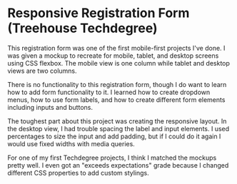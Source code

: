 # Responsive Registration Form (Treehouse Techdegree)
 
This registration form was one of the first mobile-first projects I've done. I was given a mockup to recreate for mobile, tablet, and desktop screens using CSS flexbox. The mobile view is one column while tablet and desktop views are two columns.

There is no functionality to this registration form, though I do want to learn how to add form functionality to it. I learned how to create dropdown menus, how to use form labels, and how to create different form elements including inputs and buttons. 

The toughest part about this project was creating the responsive layout. In the desktop view, I had trouble spacing the label and input elements. I used percentages to size the input and add padding, but if I could do it again I would use fixed widths with media queries. 

For one of my first Techdegree projects, I think I matched the mockups pretty well. I even got an "exceeds expectations" grade because I changed different CSS properties to add custom stylings.
